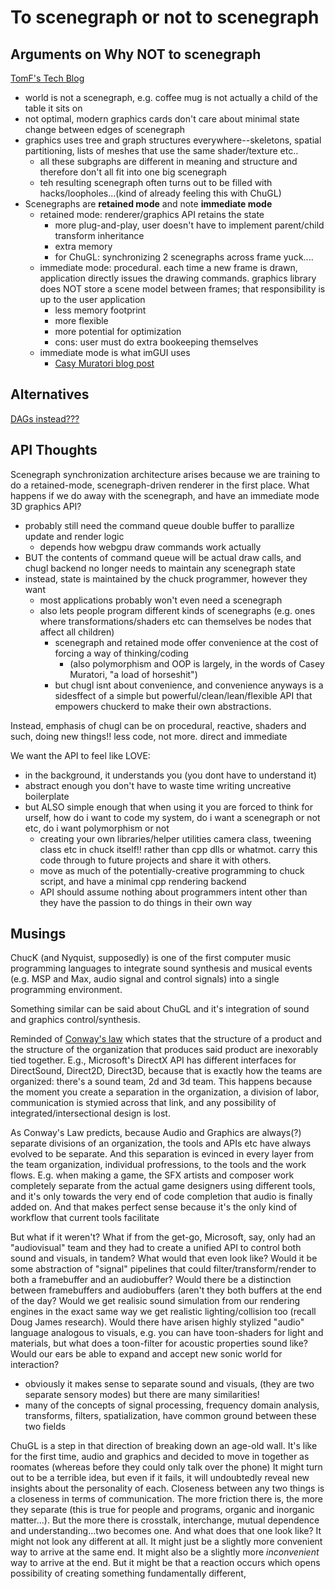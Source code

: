 # To scenegraph or not to scenegraph


## Arguments on Why NOT to scenegraph


[TomF's Tech Blog](https://tomforsyth1000.github.io/blog.wiki.html#%5B%5BScene%20Graphs%20-%20just%20say%20no%5D%5D)
- world is not a scenegraph, e.g. coffee mug is not actually a child of the table it sits on
- not optimal, modern graphics cards don't care about minimal state change between edges of scenegraph
- graphics uses tree and graph structures everywhere--skeletons, spatial partitioning, lists of meshes that use the same shader/texture etc..
  - all these subgraphs are different in meaning and structure and therefore don't all fit into one big scenegraph
  - teh resulting scenegraph often turns out to be filled with hacks/loopholes...(kind of already feeling this with ChuGL)
- Scenegraphs are **retained mode** and note **immediate mode**
  - retained mode: renderer/graphics API retains the state
    - more plug-and-play, user doesn't have to implement parent/child transform inheritance
    - extra memory
    - for ChuGL: synchronizing 2 scenegraphs across frame yuck....
  - immediate mode: procedural. each time a new frame is drawn, application directly issues the drawing commands. graphics library does NOT store a scene model between frames; that responsibility is up to the user application
    - less memory footprint
    - more flexible
    - more potential for optimization
    - cons: user must do extra bookeeping themselves
  - immediate mode is what imGUI uses
    - [Casy Muratori blog post](https://caseymuratori.com/blog_0001)


## Alternatives

[DAGs instead???](http://gamearchitect.net/Articles/GameObjects3.html)

## API Thoughts

Scenegraph synchronization architecture arises because we are training to do a retained-mode, scenegraph-driven renderer in the first place. What happens if we do away with the scenegraph, and have an immediate mode 3D graphics API?
- probably still need the command queue double buffer to parallize update and render logic
  - depends how webgpu draw commands work actually
- BUT the contents of command queue will be actual draw calls, and chugl backend no longer needs to maintain any scenegraph state
- instead, state is maintained by the chuck programmer, however they want
  - most applications probably won't even need a scenegraph
  - also lets people program different kinds of scenegraphs (e.g. ones where transformations/shaders etc can themselves be nodes that affect all children)
    - scenegraph and retained mode offer convenience at the cost of forcing a way of thinking/coding
      - (also polymorphism and OOP is largely, in the words of Casey Muratori, "a load of horseshit")
    - but chugl isnt about convenience, and convenience anyways is a sidesffect of a simple but powerful/clean/lean/flexible API that empowers chuckerd to make their own abstractions.

Instead, emphasis of chugl can be on procedural, reactive, shaders and such, doing new things!!
less code, not more. direct and immediate

We want the API to feel like LOVE:
- in the background, it understands you (you dont have to understand it) 
- abstract enough you don't have to waste time writing uncreative boilerplate
- but ALSO simple enough that when using it you are forced to think for urself, how do i want to code my system, do i want a scenegraph or not etc, do i want polymorphism or not
  - creating your own libraries/helper utilities camera class, tweening class etc in chuck itself!! rather than cpp dlls or whatmot. carry this code through to future projects and share it with others.
  - move as much of the potentially-creative programming to chuck script, and have a minimal cpp rendering backend
  - API should assume nothing about programmers intent other than they have the passion to do things in their own way


## Musings

ChucK (and Nyquist, supposedly) is one of the first computer music programming languages to integrate sound synthesis and musical events (e.g. MSP and Max, audio signal and control signals) into a single programming environment.

Something similar can be said about ChuGL and it's integration of sound and graphics control/synthesis.

Reminded of [Conway's law](https://en.wikipedia.org/wiki/Conway%27s_law) which states that the structure of a product and the structure of the organization that produces said product are inexorably tied together. E.g., Microsoft's DirectX API has different interfaces for DirectSound, Direct2D, Direct3D, because that is exactly how the teams are organized: there's a sound team, 2d and 3d team. This happens because the moment you create a separation in the organization, a division of labor, communication is stymied across that link, and any possibility of integrated/intersectional design is lost. 

As Conway's Law predicts, because Audio and Graphics are always(?) separate divisions of an organization, the tools and APIs etc have always evolved to be separate. And this separation is evinced in every layer from the team organization, individual profressions, to the tools and the work flows. E.g. when making a game, the SFX artists and composer work completely separate from the actual game designers using different tools, and it's only towards the very end of code completion that audio is finally added on. And that makes perfect sense because it's the only kind of workflow that current tools facilitate

But what if it weren't? What if from the get-go, Microsoft, say, only had an "audiovisual" team and they had to create a unified API to control both sound and visuals, in tandem? What would that even look like? Would it be some abstraction of "signal" pipelines that could filter/transform/render to both a framebuffer and an audiobuffer? Would there be a distinction between framebuffers and audiobuffers (aren't they both buffers at the end of the day? Would we get realisic sound simulation from our rendering engines in the exact same way we get realistic lighting/collision too (recall Doug James research). Would there have arisen highly stylized "audio" language analogous to visuals, e.g. you can have toon-shaders for light and materials, but what does a toon-filter for acoustic properties sound like? Would our ears be able to expand and accept new sonic world for interaction? 
- obviously it makes sense to separate sound and visuals, (they are two separate sensory modes) but there are many similarities!
- many of the concepts of signal processing, frequency domain analysis, transforms, filters, spatialization, have common ground between these two fields

ChuGL is a step in that direction of breaking down an age-old wall. It's like for the first time, audio and graphics and decided to move in together as roomates (whereas before they could only talk over the phone) It might turn out to be a terrible idea, but even if it fails, it will undoubtedly reveal new insights about the personality of each. Closeness between any two things is a closeness in terms of communication. The more friction there is, the more they separate (this is true for people and programs, organic and inorganic matter...). But the more there is crosstalk, interchange, mutual dependence and understanding...two becomes one. And what does that one look like? It might not look any different at all. It might just be a slightly more convenient way to arrive at the same end. It might also be a slightly more *inconvenient* way to arrive at the end. But it might be that a reaction occurs which opens possibility of creating something fundamentally different, 





